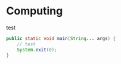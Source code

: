 # Computing

test

```java
public static void main(String... args) {
    // test
    System.exit(0);
}
```